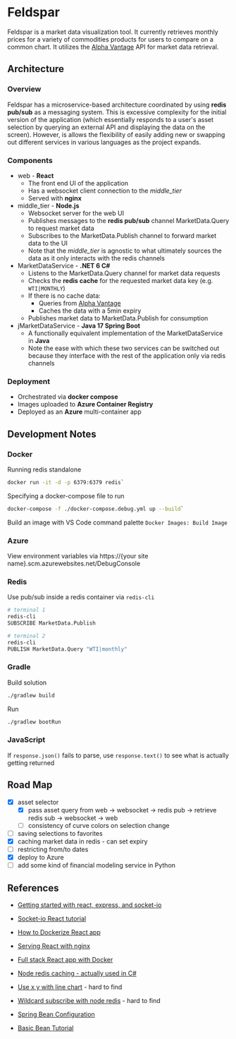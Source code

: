 # Feldspar

Feldspar is a market data visualization tool.
It currently retrieves monthly prices for a variety of commodities products for users to compare on a common chart.
It utilizes the [Alpha Vantage][alpha-vantage] API for market data retrieval.

## Architecture

### Overview

Feldspar has a microservice-based architecture coordinated by using **redis pub/sub** as a messaging system.
This is excessive complexity for the initial version of the application (which essentially responds to a user's asset selection by querying an external API and displaying the data on the screen).
However, is allows the flexibility of easily adding new or swapping out different services in various languages as the project expands.

### Components

- web - **React**
  - The front end UI of the application
  - Has a websocket client connection to the *middle_tier*
  - Served with **nginx**
- middle_tier - **Node.js**
  - Websocket server for the web UI
  - Publishes messages to the **redis pub/sub** channel MarketData.Query to request market data
  - Subscribes to the MarketData.Publish channel to forward market data to the UI
  - Note that the *middle_tier* is agnostic to what ultimately sources the data as it only interacts with the redis channels
- MarketDataService - **.NET 6 C#**
  - Listens to the MarketData.Query channel for market data requests
  - Checks the **redis cache** for the requested market data key (e.g. `WTI|MONTHLY`)
  - If there is no cache data:
    - Queries from [Alpha Vantage][alpha-vantage]
    - Caches the data with a 5min expiry
  - Publishes market data to MarketData.Publish for consumption
- jMarketDataService - **Java 17 Spring Boot**
  - A functionally equivalent implementation of the MarketDataService in **Java**
  - Note the ease with which these two services can be switched out because they interface with the rest of the application only via redis channels

### Deployment

- Orchestrated via **docker compose**
- Images uploaded to **Azure Container Registry**
- Deployed as an **Azure** multi-container app

[alpha-vantage]: https://www.alphavantage.co
## Development Notes

### Docker

Running redis standalone

```sh
docker run -it -d -p 6379:6379 redis`
```

Specifying a docker-compose file to run

```sh
docker-compose -f ./docker-compose.debug.yml up --build`
```

Build an image with VS Code command palette `Docker Images: Build Image`

### Azure

View environment variables via https://{your site name}.scm.azurewebsites.net/DebugConsole

### Redis

Use pub/sub inside a redis container via `redis-cli`
```sh
# terminal 1
redis-cli
SUBSCRIBE MarketData.Publish
```

```sh
# terminal 2
redis-cli
PUBLISH MarketData.Query "WTI|monthly"
```

### Gradle

Build solution

```sh
./gradlew build
```

Run

```sh
./gradlew bootRun
```

### JavaScript

If `response.json()` fails to parse, use `response.text()` to see what is actually getting returned

## Road Map

- [x] asset selector
  - [x] pass asset query from web -> websocket -> redis pub -> retrieve redis sub -> websocket -> web
  - [ ] consistency of curve colors on selection change
- [ ] saving selections to favorites
- [x] caching market data in redis - can set expiry
- [ ] restricting from/to dates
- [x] deploy to Azure
- [ ] add some kind of financial modeling service in Python

## References

- [Getting started with react, express, and socket-io](https://medium.com/@vrinmkansal/getting-started-with-react-express-and-socket-io-658bbd441a9a)
- [Socket-io React tutorial](https://developer.okta.com/blog/2021/07/14/socket-io-react-tutorial)

- [How to Dockerize React app](https://www.howtogeek.com/devops/how-to-dockerise-a-react-app/)
- [Serving React with nginx](https://stackoverflow.com/questions/59973882/proxying-react-app-using-nginx-on-docker-compose)
- [Full stack React app with Docker](https://www.section.io/engineering-education/build-and-dockerize-a-full-stack-react-app-with-nodejs-and-nginx/)

- [Node redis caching - actually used in C#](https://www.digitalocean.com/community/tutorials/how-to-implement-caching-in-node-js-using-redis)
- [Use x,y with line chart](https://www.chartjs.org/docs/latest/axes/cartesian/time.html#parser) - hard to find

- [Wildcard subscribe with node redis](https://github.com/redis/node-redis/blob/master/docs/pub-sub.md) - hard to find
- [Spring Bean Configuration](https://blog.codeleak.pl/2015/09/placeholders-support-in-value.html)
- [Basic Bean Tutorial](https://www.geeksforgeeks.org/spring-bean-annotation-with-example/)
